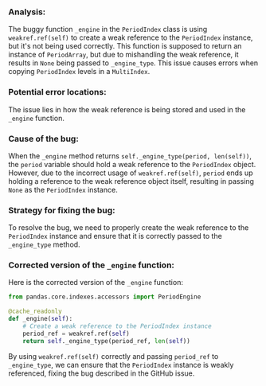 ### Analysis:
The buggy function `_engine` in the `PeriodIndex` class is using `weakref.ref(self)` to create a weak reference to the `PeriodIndex` instance, but it's not being used correctly. This function is supposed to return an instance of `PeriodArray`, but due to mishandling the weak reference, it results in `None` being passed to `_engine_type`. This issue causes errors when copying `PeriodIndex` levels in a `MultiIndex`.

### Potential error locations:
The issue lies in how the weak reference is being stored and used in the `_engine` function.

### Cause of the bug:
When the `_engine` method returns `self._engine_type(period, len(self))`, the `period` variable should hold a weak reference to the `PeriodIndex` object. However, due to the incorrect usage of `weakref.ref(self)`, `period` ends up holding a reference to the weak reference object itself, resulting in passing `None` as the `PeriodIndex` instance.

### Strategy for fixing the bug:
To resolve the bug, we need to properly create the weak reference to the `PeriodIndex` instance and ensure that it is correctly passed to the `_engine_type` method.

### Corrected version of the `_engine` function:
Here is the corrected version of the `_engine` function:
```python
from pandas.core.indexes.accessors import PeriodEngine

@cache_readonly
def _engine(self):
    # Create a weak reference to the PeriodIndex instance
    period_ref = weakref.ref(self)
    return self._engine_type(period_ref, len(self))
```

By using `weakref.ref(self)` correctly and passing `period_ref` to `_engine_type`, we can ensure that the `PeriodIndex` instance is weakly referenced, fixing the bug described in the GitHub issue.